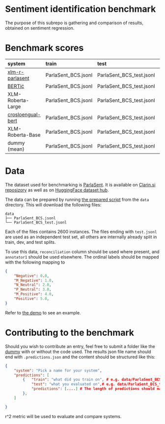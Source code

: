 # Sentiment identification benchmark

The purpose of this subrepo is gathering and comparison of results, obtained on sentiment regression.

# Benchmark scores

| system                                                                 | train               | test                     |   r^2 |
|:-----------------------------------------------------------------------|:--------------------|:-------------------------|------:|
| [xlm-r-parlasent](https://huggingface.co/classla/xlm-r-parlasent)      | ParlaSent_BCS.jsonl | ParlaSent_BCS_test.jsonl | 0.615 |
| [BERTić](https://huggingface.co/classla/bcms-bertic)                   | ParlaSent_BCS.jsonl | ParlaSent_BCS_test.jsonl | 0.612 |
| XLM-Roberta-Large                                                      | ParlaSent_BCS.jsonl | ParlaSent_BCS_test.jsonl | 0.605 |
| [crosloengual-bert](https://huggingface.co/EMBEDDIA/crosloengual-bert) | ParlaSent_BCS.jsonl | ParlaSent_BCS_test.jsonl | 0.537 |
| XLM-Roberta-Base                                                       | ParlaSent_BCS.jsonl | ParlaSent_BCS_test.jsonl | 0.500 |
| dummy (mean)                                                           | ParlaSent_BCS.jsonl | ParlaSent_BCS_test.jsonl | -0.12 |

# Data

The dataset used for benchmarking is [ParlaSent](https://arxiv.org/abs/2309.09783). It is available on [Clarin.si reposizory](https://www.clarin.si/repository/xmlui/handle/11356/1868) as well as on [HuggingFace dataset hub](https://huggingface.co/datasets/classla/ParlaSent). 

The data can be prepared by running [the prepared script](data/dataloader.py) from the `data` directory. This will download the following files:

```
data
├── ParlaSent_BCS.jsonl
└── ParlaSent_BCS_test.jsonl
```

Each of the files contains 2600 instances. The files ending with `test.jsonl` are used as an independent test set, all others are internally already split in train, dev, and test splits.

To use this data, `reconciliation` column should be used where present, and `annotator1` should be used elsewhere. The ordinal labels should be mapped with the following mapping to 
```json
{
    "Negative": 0.0,
    "M_Negative": 1.0,
    "N_Neutral": 2.0,
    "P_Neutral": 3.0,
    "M_Positive": 4.0,
    "Positive": 5.0,
}
```

Refer to [the demo](systems/dummy/dummy.py) to see an example.

# Contributing to the benchmark

Should you wish to contribute an entry, feel free to submit a folder like the [dummy](systems/dummy) with or without the code used. The results json file name should end with `.predictions.json` and the content should be structured like this:

```json
{
    "system": "Pick a name for your system",
    "predictions": [
        {   "train": "what did you train on", # e.g. data/ParlaSent_BCS.jsonl
            "test": "what you evaluated on",# e.g. data/ParlaSent_BCS_test.jsonl
            "predictions": [....] # The length of predictions should match the lentgh of test data
        },
    ]

}
```
r^2 metric will be used to evaluate and compare systems.
